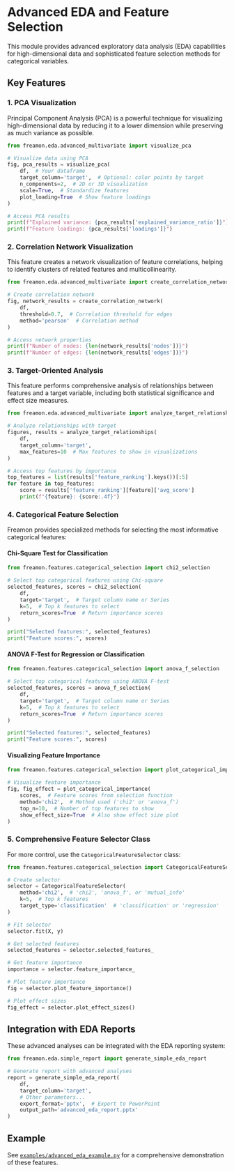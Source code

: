 # Advanced EDA and Feature Selection

This module provides advanced exploratory data analysis (EDA) capabilities for high-dimensional data and sophisticated feature selection methods for categorical variables.

## Key Features

### 1. PCA Visualization

Principal Component Analysis (PCA) is a powerful technique for visualizing high-dimensional data by reducing it to a lower dimension while preserving as much variance as possible.

```python
from freamon.eda.advanced_multivariate import visualize_pca

# Visualize data using PCA
fig, pca_results = visualize_pca(
    df,  # Your dataframe 
    target_column='target',  # Optional: color points by target
    n_components=2,  # 2D or 3D visualization
    scale=True,  # Standardize features
    plot_loading=True  # Show feature loadings
)

# Access PCA results
print(f"Explained variance: {pca_results['explained_variance_ratio']}")
print(f"Feature loadings: {pca_results['loadings']}")
```

### 2. Correlation Network Visualization

This feature creates a network visualization of feature correlations, helping to identify clusters of related features and multicollinearity.

```python
from freamon.eda.advanced_multivariate import create_correlation_network

# Create correlation network
fig, network_results = create_correlation_network(
    df,
    threshold=0.7,  # Correlation threshold for edges
    method='pearson'  # Correlation method
)

# Access network properties
print(f"Number of nodes: {len(network_results['nodes'])}")
print(f"Number of edges: {len(network_results['edges'])}")
```

### 3. Target-Oriented Analysis

This feature performs comprehensive analysis of relationships between features and a target variable, including both statistical significance and effect size measures.

```python
from freamon.eda.advanced_multivariate import analyze_target_relationships

# Analyze relationships with target
figures, results = analyze_target_relationships(
    df,
    target_column='target',
    max_features=10  # Max features to show in visualizations
)

# Access top features by importance
top_features = list(results['feature_ranking'].keys())[:5]
for feature in top_features:
    score = results['feature_ranking'][feature]['avg_score']
    print(f"{feature}: {score:.4f}")
```

### 4. Categorical Feature Selection

Freamon provides specialized methods for selecting the most informative categorical features:

#### Chi-Square Test for Classification

```python
from freamon.features.categorical_selection import chi2_selection

# Select top categorical features using Chi-square
selected_features, scores = chi2_selection(
    df,
    target='target',  # Target column name or Series
    k=5,  # Top k features to select
    return_scores=True  # Return importance scores
)

print("Selected features:", selected_features)
print("Feature scores:", scores)
```

#### ANOVA F-Test for Regression or Classification

```python
from freamon.features.categorical_selection import anova_f_selection

# Select top categorical features using ANOVA F-test
selected_features, scores = anova_f_selection(
    df,
    target='target',  # Target column name or Series
    k=5,  # Top k features to select
    return_scores=True  # Return importance scores
)

print("Selected features:", selected_features)
print("Feature scores:", scores)
```

#### Visualizing Feature Importance

```python
from freamon.features.categorical_selection import plot_categorical_importance

# Visualize feature importance
fig, fig_effect = plot_categorical_importance(
    scores,  # Feature scores from selection function
    method='chi2',  # Method used ('chi2' or 'anova_f')
    top_n=10,  # Number of top features to show
    show_effect_size=True  # Also show effect size plot
)
```

### 5. Comprehensive Feature Selector Class

For more control, use the `CategoricalFeatureSelector` class:

```python
from freamon.features.categorical_selection import CategoricalFeatureSelector

# Create selector
selector = CategoricalFeatureSelector(
    method='chi2',  # 'chi2', 'anova_f', or 'mutual_info'
    k=5,  # Top k features
    target_type='classification'  # 'classification' or 'regression'
)

# Fit selector
selector.fit(X, y)

# Get selected features
selected_features = selector.selected_features_

# Get feature importance
importance = selector.feature_importance_

# Plot feature importance
fig = selector.plot_feature_importance()

# Plot effect sizes
fig_effect = selector.plot_effect_sizes()
```

## Integration with EDA Reports

These advanced analyses can be integrated with the EDA reporting system:

```python
from freamon.eda.simple_report import generate_simple_eda_report

# Generate report with advanced analyses
report = generate_simple_eda_report(
    df,
    target_column='target',
    # Other parameters...
    export_format='pptx',  # Export to PowerPoint
    output_path='advanced_eda_report.pptx'
)
```

## Example

See [`examples/advanced_eda_example.py`](examples/advanced_eda_example.py) for a comprehensive demonstration of these features.